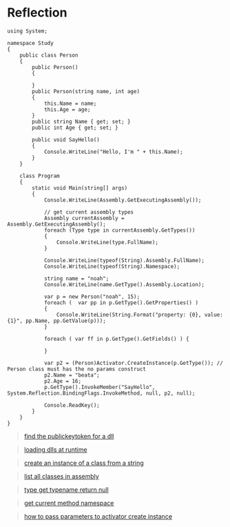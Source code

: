 # Reflection

    using System;

    namespace Study
    {
        public class Person
        {
            public Person()
            {

            }
            public Person(string name, int age)
            {
                this.Name = name;
                this.Age = age;
            }
            public string Name { get; set; }
            public int Age { get; set; }

            public void SayHello()
            {
                Console.WriteLine("Hello, I'm " + this.Name);
            }
        }

        class Program
        {
            static void Main(string[] args)
            {
                Console.WriteLine(Assembly.GetExecutingAssembly());

                // get current assembly types
                Assembly currentAssembly = Assembly.GetExecutingAssembly();
                foreach (Type type in currentAssembly.GetTypes())
                {
                    Console.WriteLine(type.FullName);
                }

                Console.WriteLine(typeof(String).Assembly.FullName);
                Console.WriteLine(typeof(String).Namespace);

                string name = "noah";
                Console.WriteLine(name.GetType().Assembly.Location);

                var p = new Person("noah", 15);
                foreach (  var pp in p.GetType().GetProperties() )
                {
                    Console.WriteLine(String.Format("property: {0}, value: {1}", pp.Name, pp.GetValue(p)));                
                }
                
                foreach ( var ff in p.GetType().GetFields() ) {
                
                }

                var p2 = (Person)Activator.CreateInstance(p.GetType()); // Person class must has the no params construct
                p2.Name = "beata";
                p2.Age = 16;
                p.GetType().InvokeMember("SayHello", System.Reflection.BindingFlags.InvokeMethod, null, p2, null);

                Console.ReadKey();
            }
        }
    }


> [find the publickeytoken for a dll](https://stackoverflow.com/questions/1710935/how-do-i-find-the-publickeytoken-for-a-particular-dll)

> [loading dlls at runtime](https://stackoverflow.com/questions/18362368/loading-dlls-at-runtime-in-c-sharp)

> [create an instance of a class from a string](https://stackoverflow.com/questions/223952/create-an-instance-of-a-class-from-a-string)

> [list all classes in assembly](https://stackoverflow.com/questions/1315665/c-list-all-classes-in-assembly)

> [type get typename return null](https://stackoverflow.com/questions/1825147/type-gettypenamespace-a-b-classname-returns-null)

> [get current method namespace](https://stackoverflow.com/questions/18485469/how-can-i-retrieve-the-namespace-to-a-string-c-sharp)

> [how to pass parameters to activator create instance](https://stackoverflow.com/questions/2451336/how-to-pass-parameters-to-activator-createinstancet)